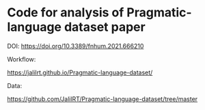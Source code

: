 # Code for analysis of Pragmatic-language dataset paper
DOI: https://doi.org/10.3389/fnhum.2021.666210

Workflow:

https://jalilrt.github.io/Pragmatic-language-dataset/

Data:

https://github.com/JalilRT/Pragmatic-language-dataset/tree/master
